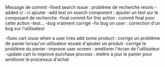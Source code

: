 Message de commit 
-fixed search issue : problème de recherche résolu
-added ci : ci ajouter
-add test on search component : ajouter un test sur le composant de recherche
-final commit for this action : commit final pour cette action
-test...
-bug vraiment corrigé
-fix bug on user : correction d'un bug sur l'utilisateur 

-fixes cart issue when a user tries add some product : corrige un problème de panier lorsqu'un utilisateur essaie d'ajouter un produit
-corrige le problème du panier
-improve user screen : améliorer l'écran de l'utilisateur
-update cart to improve purchase process : mettre à jour le panier pour améliorer le processus d'achat